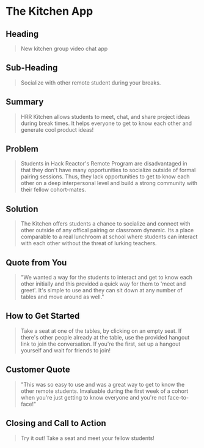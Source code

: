# The Kitchen App #

<!--
> This material was originally posted [here](http://www.quora.com/What-is-Amazons-approach-to-product-development-and-product-management). It is reproduced here for posterities sake.

There is an approach called "working backwards" that is widely used at Amazon. They work backwards from the customer, rather than starting with an idea for a product and trying to bolt customers onto it. While working backwards can be applied to any specific product decision, using this approach is especially important when developing new products or features.

For new initiatives a product manager typically starts by writing an internal press release announcing the finished product. The target audience for the press release is the new/updated product's customers, which can be retail customers or internal users of a tool or technology. Internal press releases are centered around the customer problem, how current solutions (internal or external) fail, and how the new product will blow away existing solutions.

If the benefits listed don't sound very interesting or exciting to customers, then perhaps they're not (and shouldn't be built). Instead, the product manager should keep iterating on the press release until they've come up with benefits that actually sound like benefits. Iterating on a press release is a lot less expensive than iterating on the product itself (and quicker!).

If the press release is more than a page and a half, it is probably too long. Keep it simple. 3-4 sentences for most paragraphs. Cut out the fat. Don't make it into a spec. You can accompany the press release with a FAQ that answers all of the other business or execution questions so the press release can stay focused on what the customer gets. My rule of thumb is that if the press release is hard to write, then the product is probably going to suck. Keep working at it until the outline for each paragraph flows.

Oh, and I also like to write press-releases in what I call "Oprah-speak" for mainstream consumer products. Imagine you're sitting on Oprah's couch and have just explained the product to her, and then you listen as she explains it to her audience. That's "Oprah-speak", not "Geek-speak".

Once the project moves into development, the press release can be used as a touchstone; a guiding light. The product team can ask themselves, "Are we building what is in the press release?" If they find they're spending time building things that aren't in the press release (overbuilding), they need to ask themselves why. This keeps product development focused on achieving the customer benefits and not building extraneous stuff that takes longer to build, takes resources to maintain, and doesn't provide real customer benefit (at least not enough to warrant inclusion in the press release).
 -->

## Heading ##
  > New kitchen group video chat app

## Sub-Heading ##
  > Socialize with other remote student during your breaks.

## Summary ##
  > HRR Kitchen allows students to meet, chat, and share project ideas during break times. It helps everyone to get to know each other and generate cool product ideas!

## Problem ##
  > Students in Hack Reactor's Remote Program are disadvantaged in that they don't have many opportunities to socialize outside of formal pairing sessions. Thus, they lack opportunities to get to know each other on a deep interpersonal level and build a strong community with their fellow cohort-mates.

## Solution ##
  > The Kitchen offers students a chance to socialize and connect with other outside of any offical pairing or classroom dynamic. Its a place comparable to a real lunchroom at school where students can interact with each other without the threat of lurking teachers.

## Quote from You ##
  >"We wanted a way for the students to interact and get to know each other initially and this provided a quick way for them to 'meet and greet'. It's simple to use and they can sit down at any number of tables and move around as well."

## How to Get Started ##
  > Take a seat at one of the tables, by clicking on an empty seat. If there's other people already at the table, use the provided hangout link to join the conversation. If you're the first, set up a hangout yourself and wait for friends to join!

## Customer Quote ##
  > "This was so easy to use and was a great way to get to know the other remote students. Invaluable during the first week of a cohort when you're just getting to know everyone and you're not face-to-face!"

## Closing and Call to Action ##
  > Try it out! Take a seat and meet your fellow students!
